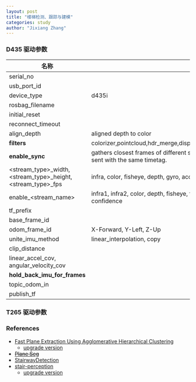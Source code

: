 ```yaml
---
layout: post
title: "楼梯检测、跟踪与建模"
categories: study
author: "Jixiang Zhang"
---
```


### D435 驱动参数

| 名称                                                         | 功能                                                                                                       |
| ------------------------------------------------------------ | ---------------------------------------------------------------------------------------------------------- |
| serial_no                                                    |                                                                                                            |
| usb_port_id                                                  |                                                                                                            |
| device_type                                                  | d435i                                                                                                      |
| rosbag_filename                                              |                                                                                                            |
| initial_reset                                                |                                                                                                            |
| reconnect_timeout                                            |                                                                                                            |
| align_depth                                                  | aligned depth to color                                                                                     |
| **filters**                                                  | colorizer,pointcloud,hdr_merge,disparity,spatial,temporal,hole_filling,decimation                          |
| **enable_sync**                                              | gathers closest frames of different sensors, infra red, color and depth, to be sent with the same timetag. |
| <stream_type>_width, <stream_type>_height, <stream_type>_fps | infra, color, fisheye, depth, gyro, accel, pose, confidence                                                |
| enable_<stream_name>                                         | infra1, infra2, color, depth, fisheye, fisheye1, fisheye2, gyro, accel, pose, confidence                   |
| tf_prefix                                                    |                                                                                                            |
| base_frame_id                                                |                                                                                                            |
| odom_frame_id                                                | X-Forward, Y-Left, Z-Up                                                                                    |
| unite_imu_method                                             | linear_interpolation, copy                                                                                 |
| clip_distance                                                |                                                                                                            |
| linear_accel_cov, angular_velocity_cov                       |                                                                                                            |
| **hold_back_imu_for_frames**                                 |                                                                                                            |
| topic_odom_in                                                |                                                                                                            |
| publish_tf                                                   |                                                                                                            |

### T265 驱动参数


### References

- [Fast Plane Extraction Using Agglomerative Hierarchical Clustering](https://github.com/ai4ce/peac)
  - [upgrade version](https://github.com/symao/PEAC)
- [~~Plane Seg~~](https://github.com/ori-drs/plane_seg)
- [StairwayDetection](https://github.com/ThomasWestfechtel/StairwayDetection)
- [stair-perception](https://github.com/Shiaoming/stair-perception)
  - [upgrade version](https://github.com/Shiaoming/stair-perception-ROS)
